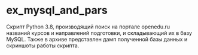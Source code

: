 # ex_mysql_and_pars
Скрипт Python 3.8, производящий поиск на портале openedu.ru названий курcов и направлений подготовки, и складывающий их в базу MySQL.
Также в архиве представлен дамп полученной базы данных и скриншоты работы скрипта.
